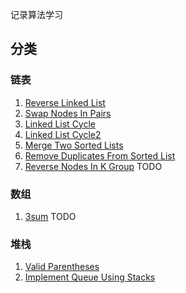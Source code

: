 记录算法学习

## 分类

### 链表
1. [Reverse Linked List](src/main/java/com/aheizi/linked_list/ReverseLinkedList.java)
2. [Swap Nodes In Pairs](src/main/java/com/aheizi/linked_list/SwapNodesInPairs.java)
3. [Linked List Cycle](src/main/java/com/aheizi/linked_list/LinkedListCycle.java)
4. [Linked List Cycle2](src/main/java/com/aheizi/linked_list/LinkedListCycle2.java)
5. [Merge Two Sorted Lists](src/main/java/com/aheizi/linked_list/MergeTwoSortedLists.java)
6. [Remove Duplicates From Sorted List](src/main/java/com/aheizi/linked_list/RemoveDuplicatesFromSortedList.java)
7. [Reverse Nodes In K Group](src/main/java/com/aheizi/linked_list/ReverseNodesInKGroup.java) TODO

### 数组
1. [3sum](src/main/java/com/aheizi/array/Sum3.java) TODO

### 堆栈
1. [Valid Parentheses](src/main/java/com/aheizi/stack/ValidParentheses.java) 
2. [Implement Queue Using Stacks](src/main/java/com/aheizi/stack/ImplementQueueUsingStacks.java)
